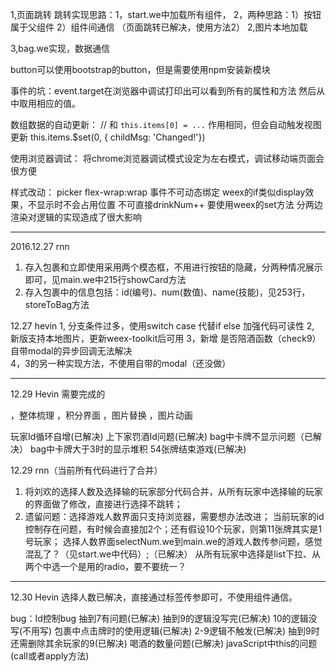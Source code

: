 1,页面跳转
  跳转实现思路：1，start.we中加载所有组件，
                2，两种思路：1）按钮属于父组件
                             2）组件间通信 
               （页面跳转已解决，使用方法2）
2,图片本地加载

3,bag.we实现，数据通信
  
  button可以使用bootstrap的button，但是需要使用npm安装新模块

  事件的坑：event.target在浏览器中调试打印出可以看到所有的属性和方法
            然后从中取用相应的值。

  数组数据的自动更新：
    // 和 `this.items[0] = ...` 作用相同，但会自动触发视图更新
    this.items.$set(0, { childMsg: 'Changed!'})

  使用浏览器调试：
    将chrome浏览器调试模式设定为左右模式，调试移动端页面会很方便

  样式改动： picker flex-wrap:wrap
  事件不可动态绑定
  weex的if类似display效果，不显示时不会占用位置
  不可直接drinkNum++ 要使用weex的set方法
  分两边渲染对逻辑的实现造成了很大影响
**************************************************************************************************

2016.12.27 rnn
1. 存入包裹和立即使用采用两个模态框，不用进行按钮的隐藏，分两种情况展示即可，见main.we中215行showCard方法
2. 存入包裹中的信息包括：id(编号)、num(数值)、name(技能)，见253行，storeToBag方法

12.27 hevin
1, 分支条件过多，使用switch case 代替if else 加强代码可读性
2, 新版支持本地图片，更新weex-toolkit后可用
3，新增 是否陪酒函数（check9）  自带modal的异步回调无法解决  
4，3的另一种实现方法，不使用自带的modal（还没做）

****************************************************************************************************
12.29 Hevin 需要完成的

，整体梳理
，积分界面
，图片替换 
，图片动画

玩家Id循环自增(已解决)
上下家罚酒Id问题(已解决)
bag中卡牌不显示问题（已解决）
bag中卡牌大于3时的显示堆积
54张牌结束游戏(已解决)

12.29 rnn（当前所有代码进行了合并）
1. 将刘欢的选择人数及选择输的玩家部分代码合并，从所有玩家中选择输的玩家的界面做了修改，直接进行选择不跳转；
2. 遗留问题：选择游戏人数界面只支持浏览器，需要想办法改进；
            当前玩家的id控制存在问题，有时候会直接加2个；还有假设10个玩家，则第11张牌其实是1号玩家；
            选择人数界面selectNum.we到main.we的游戏人数传参问题，感觉混乱了？（见start.we中代码）;（已解决）
            从所有玩家中选择是list下拉、从两个中选一个是用的radio，要不要统一？
********************************************************************************************

12.30 Hevin 
选择人数已解决，直接通过标签传参即可，不使用组件通信。

bug：Id控制bug 抽到7有问题(已解决) 抽到9的逻辑没写完(已解决) 10的逻辑没写(不用写)
      包裹中点击牌时的使用逻辑(已解决) 2-9逻辑不触发(已解决) 抽到9时还需删除其余玩家的9(已解决)
      喝酒的数量问题(已解决) javaScript中this的问题(call或者apply方法)